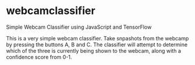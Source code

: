 # webcamclassifier
Simple Webcam Classifier using JavaScript and TensorFlow

This is a very simple webcam classifier. Take snpashots from the webcamp by pressing the buttons A, B and C. The classifier will attempt to determine which of the three is currently being shown to the webcam, along with a confidence score from 0-1. 

